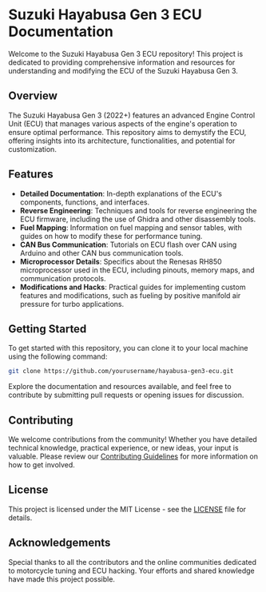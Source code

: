 # Suzuki Hayabusa Gen 3 ECU Documentation

Welcome to the Suzuki Hayabusa Gen 3 ECU repository! This project is dedicated to providing comprehensive information and resources for understanding and modifying the ECU of the Suzuki Hayabusa Gen 3.

## Overview

The Suzuki Hayabusa Gen 3 (2022+) features an advanced Engine Control Unit (ECU) that manages various aspects of the engine's operation to ensure optimal performance. This repository aims to demystify the ECU, offering insights into its architecture, functionalities, and potential for customization.

## Features

- **Detailed Documentation**: In-depth explanations of the ECU's components, functions, and interfaces.
- **Reverse Engineering**: Techniques and tools for reverse engineering the ECU firmware, including the use of Ghidra and other disassembly tools.
- **Fuel Mapping**: Information on fuel mapping and sensor tables, with guides on how to modify these for performance tuning.
- **CAN Bus Communication**: Tutorials on ECU flash over CAN using Arduino and other CAN bus communication tools.
- **Microprocessor Details**: Specifics about the Renesas RH850 microprocessor used in the ECU, including pinouts, memory maps, and communication protocols.
- **Modifications and Hacks**: Practical guides for implementing custom features and modifications, such as fueling by positive manifold air pressure for turbo applications.

## Getting Started

To get started with this repository, you can clone it to your local machine using the following command:

```bash
git clone https://github.com/yourusername/hayabusa-gen3-ecu.git
```

Explore the documentation and resources available, and feel free to contribute by submitting pull requests or opening issues for discussion.

## Contributing

We welcome contributions from the community! Whether you have detailed technical knowledge, practical experience, or new ideas, your input is valuable. Please review our [Contributing Guidelines](CONTRIBUTING.md) for more information on how to get involved.

## License

This project is licensed under the MIT License - see the [LICENSE](LICENSE) file for details.

## Acknowledgements

Special thanks to all the contributors and the online communities dedicated to motorcycle tuning and ECU hacking. Your efforts and shared knowledge have made this project possible.
